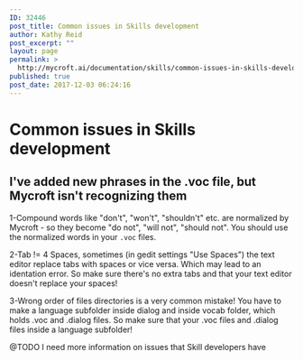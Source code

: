 ```yaml
---
ID: 32446
post_title: Common issues in Skills development
author: Kathy Reid
post_excerpt: ""
layout: page
permalink: >
  http://mycroft.ai/documentation/skills/common-issues-in-skills-development/
published: true
post_date: 2017-12-03 06:24:16
---
```

# Common issues in **Skills** development

## I've added new phrases in the .voc file, but Mycroft isn't recognizing them

1-Compound words like "don't", "won't", "shouldn't" etc. are normalized by Mycroft - so they become "do not", "will not", "should not". You should use the normalized words in your `.voc` files.

2-Tab != 4 Spaces, sometimes (in gedit settings "Use Spaces") the text editor replace tabs with spaces or vice versa.
Which may lead to an identation error. So make sure there's no extra tabs and that your text editor doesn't replace your spaces!

3-Wrong order of files directories is a very common mistake!
You have to make a language subfolder inside dialog and inside vocab folder, which holds .voc and .dialog files.
So make sure that your .voc files and .dialog files inside a language subfolder!

@TODO I need more information on issues that Skill developers have
